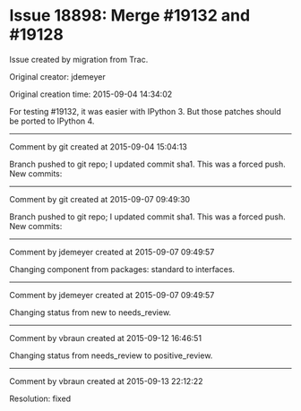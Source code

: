 # Issue 18898: Merge #19132 and #19128

Issue created by migration from Trac.

Original creator: jdemeyer

Original creation time: 2015-09-04 14:34:02

For testing #19132, it was easier with IPython 3. But those patches should be ported to IPython 4.


---

Comment by git created at 2015-09-04 15:04:13

Branch pushed to git repo; I updated commit sha1. This was a forced push. New commits:


---

Comment by git created at 2015-09-07 09:49:30

Branch pushed to git repo; I updated commit sha1. This was a forced push. New commits:


---

Comment by jdemeyer created at 2015-09-07 09:49:57

Changing component from packages: standard to interfaces.


---

Comment by jdemeyer created at 2015-09-07 09:49:57

Changing status from new to needs_review.


---

Comment by vbraun created at 2015-09-12 16:46:51

Changing status from needs_review to positive_review.


---

Comment by vbraun created at 2015-09-13 22:12:22

Resolution: fixed
